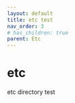 ```yaml
---
layout: default
title: etc test
nav_order: 3
# has_children: true
parent: Etc
---
```


# etc
etc directory test